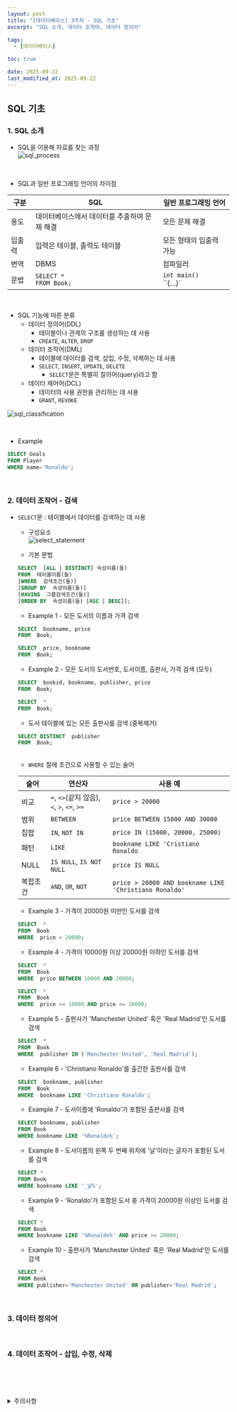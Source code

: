 ```yaml
---
layout: post
title: "[데이터베이스] 3주차 - SQL 기초"
excerpt: "SQL 소개, 데이터 조작어, 데이터 정의어"

tags:
  - [데이터베이스]

toc: true

date: 2025-09-22
last_modified_at: 2025-09-22
---
```

## SQL 기초
### 1. SQL 소개
- SQL을 이용해 자료를 찾는 과정  
![sql_process][def]  

<br>

- SQL과 일반 프로그래밍 언어의 차이점  

|구분|SQL|일반 프로그래밍 언어|  
|---|---|---|  
|용도|데이터베이스에서 데이터를 추출하여 문제 해결|모든 문제 해결|  
|입출력|입력은 테이블, 출력도 테이블|모든 형태의 입출력 가능|  
|번역|DBMS|컴파일러|  
|문법|`SELECT *`<br>`FROM Book;`|`int main()`<br>``{...}`|  

<br>

- SQL 기능에 따른 분류  
  - 데이터 정의어(DDL)
    - 테이블이나 관계의 구조를 생성하는 데 사용
    - `CREATE`, `ALTER`, `DROP`
  - 데이터 조작어(DML)
    - 테이블에 데이터를 검색, 삽입, 수정, 삭제하는 데 사용
    - `SELECT`, `INSERT`, `UPDATE`, `DELETE`
      - `SELECT`문은 특별히 질의어(query)라고 함
  - 데이터 제어어(DCL)
    - 데이터의 사용 권한을 관리하는 데 사용
    - `GRANT`, `REVOKE`  

![sql_classification][def2]  

<br>

- Example  

```sql
SELECT Goals
FROM Player
WHERE name='Ronaldo';
```  

<br>

### 2. 데이터 조작어 - 검색
- `SELECT`문 : 테이블에서 데이터를 검색하는 데 사용
  - 구성요소  
  ![select_statement][def3]  

  - 기본 문법  

  ```sql
  SELECT  [ALL | DISTINCT] 속성이름(들)
  FROM  테이블이름(들)
  [WHERE  검색조건(들)]
  [GROUP BY  속성이름(들)]
  [HAVING  그룹검색조건(들)]
  [ORDER BY  속성이름(들) [ASC | DESC]];
  ```

  - Example 1 - 모든 도서의 이름과 가격 검색

  ```sql
  SELECT  bookname, price
  FROM  Book;
  ```

  ```sql
  SELECT  price, bookname
  FROM  Book;
  ```

  - Example 2 - 모든 도서의 도서번호, 도서이름, 출판사, 가격 검색 (모두)

  ```sql
  SELECT  bookid, bookname, publisher, price
  FROM  Book;
  ```

  ```sql
  SELECT  *
  FROM  Book;
  ```

  - 도서 테이블에 있는 모든 출판사를 검색 (중복제거)  

  ```sql
  SELECT DISTINCT  publisher
  FROM  Book;
  ```

  <br>

  - `WHERE` 절에 조건으로 사용할 수 있는 술어  

  |술어|연산자|사용 예|
  |---|---|---|
  |비교|`=`, `<>`(같지 않음), `<`, `>`, `<=`, `>=`|`price > 20000`|
  |범위|`BETWEEN`|`price BETWEEN 15000 AND 30000`|
  |집합|`IN`, `NOT IN`|`price IN (15000, 20000, 25000)`|
  |패턴|`LIKE`|`bookname LIKE 'Cristiano Ronaldo`|
  |NULL|`IS NULL`, `IS NOT NULL`|`price IS NULL`|
  |복합조건|`AND`, `OR`, `NOT`|`price > 20000 AND bookname LIKE 'Christiano Ronaldo'`|

  - Example 3 - 가격이 20000원 미만인 도서를 검색  

  ```sql
  SELECT  *
  FROM  Book
  WHERE  price < 20000;
  ```

  - Example 4 - 가격이 10000원 이상 20000원 이하인 도서를 검색  

  ```sql
  SELECT  *
  FROM  Book
  WHERE  price BETWEEN 10000 AND 20000;
  ```

  ```sql
  SELECT  *
  FROM  Book
  WHERE  price >= 10000 AND price <= 20000;
  ```

  - Example 5 - 출판사가 'Manchester United' 혹은 'Real Madrid'인 도서를 검색  

  ```sql
  SELECT  *
  FROM  Book
  WHERE  publisher IN ('Manchester United', 'Real Madrid');
  ```

  - Example 6 - 'Christiano Ronaldo'를 출간한 출판사를 검색  

  ```sql
  SELECT  bookname, publisher
  FROM  Book
  WHERE  bookname LIKE 'Christiano Ronaldo';
  ```

  - Example 7 - 도서이름에 'Ronaldo'가 포함된 출판사를 검색  

  ```sql
  SELECT bookname, publisher
  FROM Book
  WHERE bookname LIKE '%Ronaldo%';
  ```

  - Example 8 - 도서이름의 왼쪽 두 번째 위치에 '날'이라는 글자가 포함된 도서를 검색  

  ```sql
  SELECT *
  FROM Book
  WHERE bookname LIKE '_날%';
  ```

  - Example 9 - 'Ronaldo'가 포함된 도서 중 가격이 20000원 이상인 도서를 검색  

  ```sql
  SELECT *
  FROM Book
  WHERE bookname LIKE '%Ronaldo%' AND price >= 20000;
  ```

  - Example 10 - 출판사가 'Manchester United' 혹은 'Real Madrid'인 도서를 검색  

  ```sql
  SELECT *
  FROM Book
  WHERE publisher='Manchester United' OR publisher='Real Madrid';
  ```

<br>

### 3. 데이터 정의어

<br>

### 4. 데이터 조작어 - 삽입, 수정, 삭제

<br>
<br>
<br>
<br>
<details>
<summary>주의사항</summary>
<div markdown="1">

이 포스팅은 강원대학교 최황규 교수님의 데이터베이스 수업을 들으며 내용을 정리 한 것입니다.  
수업 내용에 대한 저작권은 교수님께 있으니,  
다른 곳으로의 무분별한 내용 복사를 자제해 주세요.

</div>
</details>

[def]: https://i.imgur.com/9vmYjQW.png
[def2]: https://i.imgur.com/4Kf65dR.png
[def3]: https://i.imgur.com/UMXiZlL.png